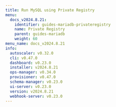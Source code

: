 ```yaml
---
title: Run MySQL using Private Registry
menu:
  docs_v2024.8.21:
    identifier: guides-mariadb-privateregistry
    name: Private Registry
    parent: guides-mariadb
    weight: 60
menu_name: docs_v2024.8.21
info:
  autoscaler: v0.32.0
  cli: v0.47.0
  dashboard: v0.23.0
  installer: v2024.8.21
  ops-manager: v0.34.0
  provisioner: v0.47.0
  schema-manager: v0.23.0
  ui-server: v0.23.0
  version: v2024.8.21
  webhook-server: v0.23.0
---
```


